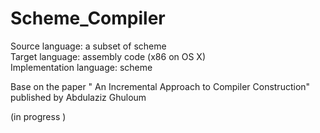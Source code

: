 # Scheme_Compiler
  
Source language: a subset of scheme  
Target language: assembly code (x86 on OS X)  
Implementation language: scheme  

  
Base on the paper " An Incremental Approach to Compiler Construction"  published by Abdulaziz Ghuloum


(in progress )
